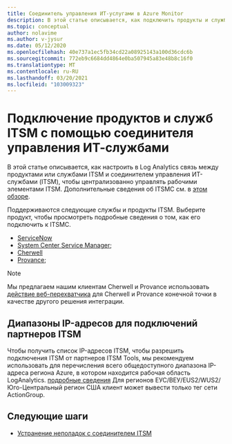 ```yaml
---
title: Соединитель управления ИТ-услугами в Azure Monitor
description: В этой статье описывается, как подключить продукты и службы ITSM с помощью соединителя управления ИТ-службами (ITSM) в Azure Monitor, чтобы централизованно отслеживать рабочие элементы ITSM и управлять ими.
ms.topic: conceptual
author: nolavime
ms.author: v-jysur
ms.date: 05/12/2020
ms.openlocfilehash: 40e737a1ec5fb34cd22a08925143a100d36cdc6b
ms.sourcegitcommit: 772eb9c6684dd4864e0ba507945a83e48b8c16f0
ms.translationtype: MT
ms.contentlocale: ru-RU
ms.lasthandoff: 03/20/2021
ms.locfileid: "103009323"
---
```

# <a name="connect-itsm-productsservices-with-it-service-management-connector"></a>Подключение продуктов и служб ITSM с помощью соединителя управления ИТ-службами
В этой статье описывается, как настроить в Log Analytics связь между продуктами или службами ITSM и соединителем управления ИТ-службами (ITSM), чтобы централизованно управлять рабочими элементами ITSM. Дополнительные сведения об ITSMC см. в [этом обзоре](./itsmc-overview.md).

Поддерживаются следующие службы и продукты ITSM. Выберите продукт, чтобы просмотреть подробные сведения о том, как его подключить к ITSMC.

- [ServiceNow](./itsmc-connections-servicenow.md)
- [System Center Service Manager](./itsmc-connections-scsm.md);
- [Cherwell](./itsmc-connections-cherwell.md)
- [Provance](./itsmc-connections-provance.md);

> [!NOTE]
> Мы предлагаем нашим клиентам Cherwell и Provance использовать [действие веб-перехватчика](./action-groups.md#webhook) для Cherwell и Provance конечной точки в качестве другого решения интеграции.

## <a name="ip-ranges-for-itsm-partners-connections"></a>Диапазоны IP-адресов для подключений партнеров ITSM
Чтобы получить список IP-адресов ITSM, чтобы разрешить подключения ITSM от партнеров ITSM Tools, мы рекомендуем использовать для перечисления всего общедоступного диапазона IP-адреса региона Azure, в котором находится рабочая область LogAnalytics. [подробные сведения](https://www.microsoft.com/en-us/download/details.aspx?id=56519) Для регионов ЕУС/ВЕУ/EUS2/WUS2/Юго-Центральный регион США клиент может вывести только тег сети ActionGroup.

## <a name="next-steps"></a>Следующие шаги

* [Устранение неполадок с соединителем ITSM](./itsmc-resync-servicenow.md)
